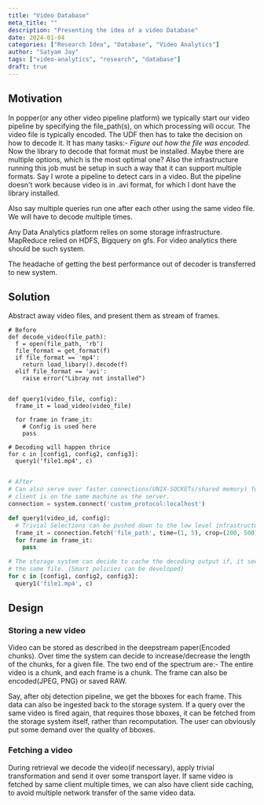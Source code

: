 ```yaml
---
title: "Video Database"
meta_title: ""
description: "Presenting the idea of a video Database"
date: 2024-01-04
categories: ["Research Idea", "Database", "Video Analytics"]
author: "Satyam Jay"
tags: ["video-analytics", "research", "database"]
draft: true
---
```


## Motivation

In popper(or any other video pipeline platform) we typically start our video pipeline by specifying the file_path(s), on which processing
will occur. The video file is typically encoded. The UDF then has to take the decision on how to decode it.
It has many tasks:- *Figure out how the file was encoded*. Now the library to decode that format must be installed.
Maybe there are multiple options, which is the most optimal one?
Also the infrastructure running this job must be setup in such a way that it can support multiple formats.
Say I wrote a pipeline to detect cars in a video. But the pipeline doesn't work because video is in .avi
format, for which I dont have the library installed.

Also say multiple queries run one after each other using the same video file. We will have to decode multiple times.

Any Data Analytics platform relies on some storage infrastructure. MapReduce relied on HDFS,
Bigquery on gfs. For video analytics there should be such system.

The headache of getting the best performance out of decoder is transferred to new system.

## Solution

Abstract away video files, and present them as stream of frames.

```pythonL
# Before
def decode_video(file_path):
  f = open(file_path, 'rb')
  file_format = get_format(f)
  if file_format == 'mp4':
    return load_libary().decode(f)
  elif file_format == 'avi':
    raise error("Libray not installed")
  

def query1(video_file, config):
  frame_it = load_video(video_file)

  for frame in frame_it:
    # Config is used here
    pass

# Decoding will happen thrice
for c in [config1, config2, config3]:
  query1('file1.mp4', c)
```

```python

# After
# Can also serve over faster connections(UNIX-SOCKETs/shared memory) for cases, where
# client is on the same machine as the server.
connection = system.connect('custom_protocol:localhost')

def query1(video_id, config):
  # Trivial Selections can be pushed down to the low level infrastructure itself.
  frame_it = connection.fetch('file_path', time=(1, 5), crop=(200, 500), lazy=True, format='RGB')
  for frame in frame_it:
    pass

# The storage system can decide to cache the decoding output if, it sees high traffic over
# the same file. (Smart policies can be developed)
for c in [config1, config2, config3]:
  query1('file1.mp4', c)

```

## Design

### Storing a new video

Video can be stored as described in the deepstream paper(Encoded chunks).
Over time the system can decide to increase/decrease the length of the chunks, for a given file.
The two end of the spectrum are:- The entire video is a chunk, and each frame is a chunk.
The frame can also be encoded(JPEG, PNG) or saved RAW.

Say, after obj detection pipeline, we get the bboxes for each frame. This data can also be
ingested back to the storage system.
If a query over the same video is fired again, that requires those bboxes, it can be fetched
from the storage system itself, rather than recomputation. The user can obviously put some
demand over the quality of bboxes.

### Fetching a video

During retrieval we decode the video(if necessary), apply trivial transformation and send it over some
transport layer.
If same video is fetched by same client multiple times, we can also have client side caching, to avoid
multiple network transfer of the same video data.
